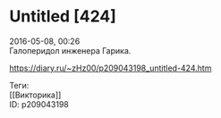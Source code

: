 Untitled [424]
===============

   
 2016-05-08, 00:26   
  Галоперидол инженера Гарика.   
    
 <https://diary.ru/~zHz00/p209043198_untitled-424.htm>   
   
 Теги:   
 [[Викторика]]   
 ID: p209043198